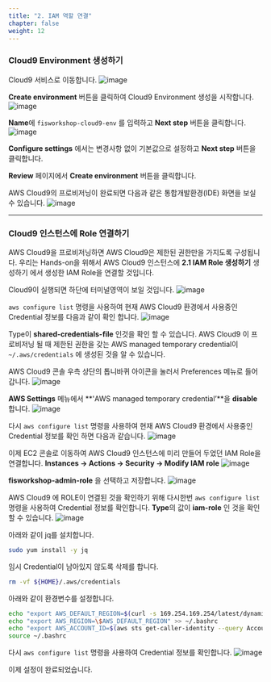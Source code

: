 ```yaml
---
title: "2. IAM 역할 연결"
chapter: false
weight: 12
---
```


### Cloud9 Environment 생성하기

Cloud9 서비스로 이동합니다.
![image](/images/10_prequisites/cloud9_01.png)

**Create environment** 버튼을 클릭하여 Cloud9 Environment 생성을 시작합니다.
![image](/images/10_prequisites/cloud9_02.png)

**Name**에 `fisworkshop-cloud9-env` 를 입력하고 **Next step** 버튼을 클릭합니다.
![image](/images/10_prequisites/cloud9_03.png)

**Configure settings** 에서는 변경사항 없이 기본값으로 설정하고 **Next step** 버튼을 클릭합니다.

**Review** 페이지에서 **Create environment** 버튼을 클릭합니다.

AWS Cloud9의 프로비저닝이 완료되면 다음과 같은 통합개발환경(IDE) 화면을 보실 수 있습니다.
![image](/images/10_prequisites/cloud9_04.png)

---

### Cloud9 인스턴스에 Role 연결하기

AWS Cloud9을 프로비저닝하면 AWS Cloud9은 제한된 권한만을 가지도록 구성됩니다. 우리는 Hands-on을 위해서 AWS Cloud9 인스턴스에 **2.1 IAM Role 생성하기** 생성하기 에서 생성한 IAM Role을 연결할 것입니다.

Cloud9이 실행되면 하단에 터미널영역이 보일 것입니다.
![image](/images/10_prequisites/cloud9_05.png)

`aws configure list` 명령을 사용하여 현재 AWS Cloud9 환경에서 사용중인 Credential 정보를 다음과 같이 확인 합니다.
![image](/images/10_prequisites/cloud9_06.png)

Type이 **shared-credentials-file** 인것을 확인 할 수 있습니다. AWS Cloud9 이 프로비저닝 될 때 제한된 권한을 갖는 AWS managed temporary credential이 `~/.aws/credentials` 에 생성된 것을 알 수 있습니다.

AWS Cloud9 콘솔 우측 상단의 톱니바퀴 아이콘을 눌러서 Preferences 메뉴로 들어 갑니다.
![image](/images/10_prequisites/cloud9_07.png)

**AWS Settings** 메뉴에서 **'AWS managed temporary credential’**을 **disable** 합니다.
![image](/images/10_prequisites/cloud9_08.png)

다시 `aws configure list` 명령을 사용하여 현재 AWS Cloud9 환경에서 사용중인 Credential 정보를 확인 하면 다음과 같습니다.
![image](/images/10_prequisites/cloud9_09.png)

이제 EC2 콘솔로 이동하여 AWS Cloud9 인스턴스에 미리 만들어 두었던 IAM Role을 연결합니다. **Instances -> Actions -> Security -> Modify IAM role**
![image](/images/10_prequisites/cloud9_10.png)

**fisworkshop-admin-role** 을 선택하고 저장합니다.
![image](/images/10_prequisites/cloud9_11.png)

AWS Cloud9 에 ROLE이 연결된 것을 확인하기 위해 다시한번 `aws configure list` 명령을 사용하여 Credential 정보를 확인합니다. **Type**의 값이 **iam-role** 인 것을 확인할 수 있습니다.
![image](/images/10_prequisites/cloud9_12.png)

아래와 같이 jq를 설치합니다.
```bash
sudo yum install -y jq
```

임시 Credential이 남아있지 않도록 삭제를 합니다.
```bash
rm -vf ${HOME}/.aws/credentials
```

아래와 같이 환경변수를 설정합니다.
```bash
echo "export AWS_DEFAULT_REGION=$(curl -s 169.254.169.254/latest/dynamic/instance-identity/document | jq -r .region)" >> ~/.bashrc
echo "export AWS_REGION=\$AWS_DEFAULT_REGION" >> ~/.bashrc
echo "export AWS_ACCOUNT_ID=$(aws sts get-caller-identity --query Account --output text)" >> ~/.bashrc
source ~/.bashrc
```

다시 ```aws configure list``` 명령을 사용하여 Credential 정보를 확인합니다.
![image](/images/10_prequisites/cloud9_13.png)

이제 설정이 완료되었습니다.